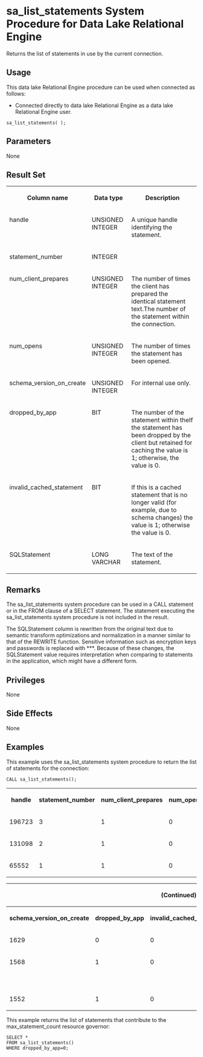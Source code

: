 <!-- loio2bfcb827a1234d0381e210cf6bd52c93 -->

# sa\_list\_statements System Procedure for Data Lake Relational Engine

Returns the list of statements in use by the current connection.



<a name="loio2bfcb827a1234d0381e210cf6bd52c93__section_idn_b13_b4b"/>

## Usage

This data lake Relational Engine procedure can be used when connected as follows:

-   Connected directly to data lake Relational Engine as a data lake Relational Engine user.



```
sa_list_statements( );
```



<a name="loio2bfcb827a1234d0381e210cf6bd52c93__section_z4b_pbg_zyb"/>

## Parameters

None



## Result Set


<table>
<tr>
<th valign="top">

Column name

</th>
<th valign="top">

Data type

</th>
<th valign="top">

Description

</th>
</tr>
<tr>
<td valign="top">

handle

</td>
<td valign="top">

UNSIGNED INTEGER

</td>
<td valign="top">

A unique handle identifying the statement.

</td>
</tr>
<tr>
<td valign="top">

statement\_number

</td>
<td valign="top">

INTEGER

</td>
<td valign="top">

 

</td>
</tr>
<tr>
<td valign="top">

num\_client\_prepares

</td>
<td valign="top">

UNSIGNED INTEGER

</td>
<td valign="top">

The number of times the client has prepared the identical statement text.The number of the statement within the connection.

</td>
</tr>
<tr>
<td valign="top">

num\_opens

</td>
<td valign="top">

UNSIGNED INTEGER

</td>
<td valign="top">

The number of times the statement has been opened.

</td>
</tr>
<tr>
<td valign="top">

schema\_version\_on\_create

</td>
<td valign="top">

UNSIGNED INTEGER

</td>
<td valign="top">

For internal use only.

</td>
</tr>
<tr>
<td valign="top">

dropped\_by\_app

</td>
<td valign="top">

BIT

</td>
<td valign="top">

The number of the statement within theIf the statement has been dropped by the client but retained for caching the value is 1; otherwise, the value is 0.

</td>
</tr>
<tr>
<td valign="top">

invalid\_cached\_statement

</td>
<td valign="top">

BIT

</td>
<td valign="top">

If this is a cached statement that is no longer valid \(for example, due to schema changes\) the value is 1; otherwise the value is 0.

</td>
</tr>
<tr>
<td valign="top">

SQLStatement

</td>
<td valign="top">

LONG VARCHAR

</td>
<td valign="top">

The text of the statement.

</td>
</tr>
</table>



## Remarks

The sa\_list\_statements system procedure can be used in a CALL statement or in the FROM clause of a SELECT statement. The statement executing the sa\_list\_statements system procedure is not included in the result.

The SQLStatement column is rewritten from the original text due to semantic transform optimizations and normalization in a manner similar to that of the REWRITE function. Sensitive information such as encryption keys and passwords is replaced with \*\*\*. Because of these changes, the SQLStatement value requires interpretation when comparing to statements in the application, which might have a different form.



## Privileges

None



## Side Effects

None



## Examples

This example uses the sa\_list\_statements system procedure to return the list of statements for the connection:

```
CALL sa_list_statements();
```


<table>
<tr>
<th valign="top">

handle

</th>
<th valign="top">

statement\_number

</th>
<th valign="top">

num\_client\_prepares

</th>
<th valign="top">

num\_opens

</th>
</tr>
<tr>
<td valign="top">

196723

</td>
<td valign="top">

3

</td>
<td valign="top">

1

</td>
<td valign="top">

0

</td>
</tr>
<tr>
<td valign="top">

131098

</td>
<td valign="top">

2

</td>
<td valign="top">

1

</td>
<td valign="top">

0

</td>
</tr>
<tr>
<td valign="top">

65552

</td>
<td valign="top">

1

</td>
<td valign="top">

1

</td>
<td valign="top">

0

</td>
</tr>
</table>


<table>
<tr>
<th valign="top" colspan="4">

\(Continued\)

</th>
</tr>
<tr>
<th valign="top">

schema\_version\_on\_create

</th>
<th valign="top">

dropped\_by\_app

</th>
<th valign="top">

invalid\_cached\_statement

</th>
<th valign="top">

SQLStatement

</th>
</tr>
<tr>
<td valign="top">

1629

</td>
<td valign="top">

0

</td>
<td valign="top">

0

</td>
<td valign="top">

call sa\_list\_statements\(\)

</td>
</tr>
<tr>
<td valign="top">

1568

</td>
<td valign="top">

1

</td>
<td valign="top">

0

</td>
<td valign="top">

call sa\_ansi\_standard\_packages\('SQL:2003' 'SELECT \* \\x0D\\x0A FROM t1'\)

</td>
</tr>
<tr>
<td valign="top">

1552

</td>
<td valign="top">

1

</td>
<td valign="top">

0

</td>
<td valign="top">

call sp\_iqsysmon\('00:00:10'\)

</td>
</tr>
</table>

This example returns the list of statements that contribute to the max\_statement\_count resource governor:

```
SELECT *
FROM sa_list_statements()
WHERE dropped_by_app=0;
```

